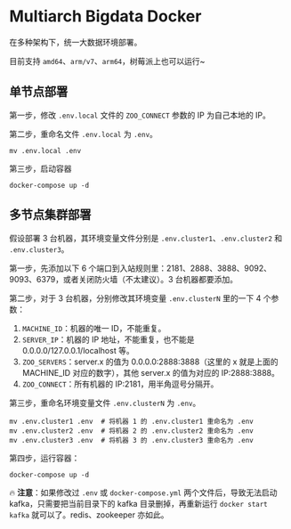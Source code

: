 # Multiarch Bigdata Docker

在多种架构下，统一大数据环境部署。

目前支持 `amd64`、`arm/v7`、`arm64`，树莓派上也可以运行~

## 单节点部署

第一步，修改 `.env.local` 文件的 `ZOO_CONNECT` 参数的 IP 为自己本地的 IP。

第二步，重命名文件 `.env.local` 为 `.env`。

```shell script
mv .env.local .env
```

第三步，启动容器

```shell script
docker-compose up -d
```

## 多节点集群部署

假设部署 3 台机器，其环境变量文件分别是 `.env.cluster1`、`.env.cluster2` 和 `.env.cluster3`。

第一步，先添加以下 6 个端口到入站规则里：2181、2888、3888、9092、9093、6379，或者关闭防火墙（不太建议）。3 台机器都要添加。

第二步，对于 3 台机器，分别修改其环境变量 `.env.clusterN` 里的一下 4 个参数：

1. `MACHINE_ID`：机器的唯一 ID，不能重复。
1. `SERVER_IP`：机器的 IP 地址，不能重复，也不能是 0.0.0.0/127.0.0.1/localhost 等。
1. `ZOO_SERVERS`：server.x 的值为 0.0.0.0:2888:3888（这里的 x 就是上面的 MACHINE_ID 对应的数字），其他 server.x 的值为对应的 IP:2888:3888。
1. `ZOO_CONNECT`：所有机器的 IP:2181，用半角逗号分隔开。

第三步，重命名环境变量文件 `.env.clusterN` 为 `.env`。

```shell script
mv .env.cluster1 .env  # 将机器 1 的 .env.cluster1 重命名为 .env
mv .env.cluster2 .env  # 将机器 2 的 .env.cluster2 重命名为 .env
mv .env.cluster3 .env  # 将机器 3 的 .env.cluster3 重命名为 .env
```

第四步，运行容器：

```shell script
docker-compose up -d
```

🔥 **注意**：如果修改过 `.env` 或 `docker-compose.yml` 两个文件后，导致无法启动 kafka，只需要把当前目录下的 kafka 目录删掉，再重新运行 `docker start kafka` 就可以了。redis、zookeeper 亦如此。
